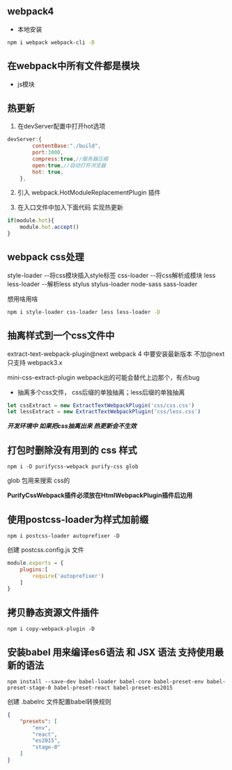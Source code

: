 ## webpack4

- 本地安装

```bash
npm i webpack webpack-cli -D
```

##  在webpack中所有文件都是模块

- js模块

## 热更新

1. 在devServer配置中打开hot选项

```js
devServer:{
        contentBase:"./build",
        port:3000,
        compress:true,//服务器压缩
        open:true,//自动打开浏览器
        hot: true,
    },
```

2. 引入 webpack.HotModuleReplacementPlugin 插件

3. 在入口文件中加入下面代码 实现热更新

```js
if(module.hot){
    module.hot.accept()
}
```

## webpack css处理

style-loader --将css模块插入style标签
css-loader --将css解析成模块
less
less-loader --解析less
stylus
stylus-loader
node-sass
sass-loader

想用啥用啥

```bash
npm i style-loader css-loader less less-loader -D
```

## 抽离样式到一个css文件中

extract-text-webpack-plugin@next    webpack 4 中要安装最新版本  不加@next   只支持 webpack3.x

mini-css-extract-plugin   webpack出的可能会替代上边那个，有点bug

- 抽离多个css文件，  css后缀的单独抽离；less后缀的单独抽离

```js
let cssExtract = new ExtractTextWebpackPlugin('css/css.css')
let lessExtract = new ExtractTextWebpackPlugin('css/less.css')
```

**_开发环境中 如果把css抽离出来 热更新会不生效_**

## 打包时删除没有用到的 css 样式

```
npm i -D purifycss-webpack purify-css glob

```

glob  包用来搜索 css的


**PurifyCssWebpack插件必须放在HtmlWebpackPlugin插件后边用**

## 使用postcss-loader为样式加前缀

```
npm i postcss-loader autoprefixer -D
```

创建  postcss.config.js 文件

```js
module.exports = {
    plugins:[
        require('autoprefixer')
    ]
}
```

## 拷贝静态资源文件插件  

```
npm i copy-webpack-plugin -D
```

## 安装babel 用来编译es6语法 和 JSX 语法 支持使用最新的语法

```
npm install --save-dev babel-loader babel-core babel-preset-env babel-preset-stage-0 babel-preset-react babel-preset-es2015
```

创建 .babelrc 文件配置babel转换规则

```json
{
    "presets": [
        "env",
        "react",
        "es2015",
        "stage-0"
    ]
}
```

